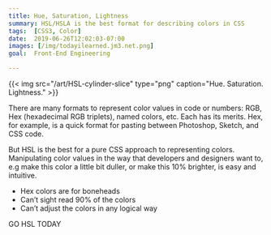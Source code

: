 ```yaml
---
title: Hue, Saturation, Lightness
summary: HSL/HSLA is the best format for describing colors in CSS
tags:  [CSS3, Color]
date:  2019-06-26T12:02:03-07:00
images: [/img/todayilearned.jm3.net.png]
goal:  Front-End Engineering

---
```


{{< img src="/art/HSL-cylinder-slice" type="png"
  caption="Hue. Saturation. Lightness." >}}


There are many formats to represent color values in code or numbers:
RGB, Hex (hexadecimal RGB triplets), named colors, etc. Each has its merits.
Hex, for example, is a quick format for pasting between Photoshop,
Sketch, and CSS code.

But HSL is the best for a pure CSS approach to representing colors.
Manipulating color values in the way that developers and designers want
to, e.g make this color a little bit duller, or make this 10% brighter,
is easy and intuitive.

<!-- Andrew Heaton convo -->

* Hex colors are for boneheads
* Can’t sight read 90% of the colors
* Can’t adjust the colors in any logical way

GO HSL TODAY

